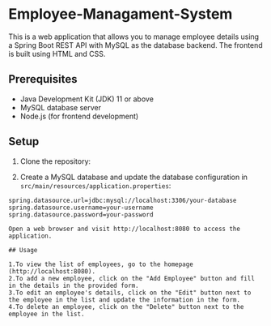 # Employee-Managament-System


This is a web application that allows you to manage employee details using a Spring Boot REST API with MySQL as the database backend. The frontend is built using HTML and CSS.

## Prerequisites

- Java Development Kit (JDK) 11 or above
- MySQL database server
- Node.js (for frontend development)

## Setup

1. Clone the repository:
   
2. Create a MySQL database and update the database configuration in `src/main/resources/application.properties`:

```properties
spring.datasource.url=jdbc:mysql://localhost:3306/your-database
spring.datasource.username=your-username
spring.datasource.password=your-password

Open a web browser and visit http://localhost:8080 to access the application.

## Usage

1.To view the list of employees, go to the homepage (http://localhost:8080).
2.To add a new employee, click on the "Add Employee" button and fill in the details in the provided form.
3.To edit an employee's details, click on the "Edit" button next to the employee in the list and update the information in the form.
4.To delete an employee, click on the "Delete" button next to the employee in the list.
